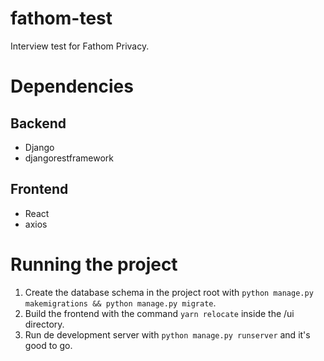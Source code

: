 # fathom-test 

Interview test for Fathom Privacy.

# Dependencies

## Backend ##

- Django
- djangorestframework

## Frontend ##

- React
- axios

# Running the project

1. Create the database schema in the project root with `python manage.py makemigrations && python manage.py migrate`.
2. Build the frontend with the command `yarn relocate` inside the /ui directory.
3. Run de development server with `python manage.py runserver` and it's good to go.
